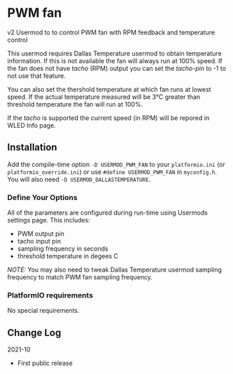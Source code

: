 # PWM fan

v2 Usermod to to control PWM fan with RPM feedback and temperature control

This usermod requires Dallas Temperature usermod to obtain temperature information. If this is not available the fan will always run at 100% speed.
If the fan does not have _tacho_ (RPM) output you can set the _tacho-pin_ to -1 to not use that feature.

You can also set the thershold temperature at which fan runs at lowest speed. If the actual temperature measured will be 3°C greater than threshold temperature the fan will run at 100%.

If the _tacho_ is supported the current speed (in RPM) will be repored in WLED Info page.

## Installation

Add the compile-time option `-D USERMOD_PWM_FAN` to your `platformio.ini` (or `platformio_override.ini`) or use `#define USERMOD_PWM_FAN` in `myconfig.h`.
You will also need `-D USERMOD_DALLASTEMPERATURE`.

### Define Your Options

All of the parameters are configured during run-time using Usermods settings page.
This includes:

* PWM output pin
* tacho input pin
* sampling frequency in seconds
* threshold temperature in degees C

_NOTE:_ You may also need to tweak Dallas Temperature usermod sampling frequency to match PWM fan sampling frequency.

### PlatformIO requirements

No special requirements.

## Change Log

2021-10
* First public release
